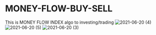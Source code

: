 # MONEY-FLOW-BUY-SELL
This is MONEY FLOW INDEX algo to investing/trading
![2021-06-20 (4)](https://user-images.githubusercontent.com/82534240/122664228-c3dd0c80-d1bd-11eb-9534-529a9edaace0.png)
![2021-06-20 (5)](https://user-images.githubusercontent.com/82534240/122664231-ce97a180-d1bd-11eb-8689-19e5093b2ce2.png)
![2021-06-20 (3)](https://user-images.githubusercontent.com/82534240/122664232-d0f9fb80-d1bd-11eb-9a84-dae12088675e.png)
